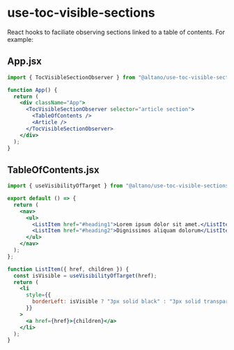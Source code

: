 # use-toc-visible-sections

React hooks to faciliate observing sections linked to a table of contents. For example:

## App.jsx

```jsx
import { TocVisibleSectionObserver } from "@altano/use-toc-visible-sections";

function App() {
  return (
    <div className="App">
      <TocVisibleSectionObserver selector="article section">
        <TableOfContents />
        <Article />
      </TocVisibleSectionObserver>
    </div>
  );
}
```

## TableOfContents.jsx

```jsx
import { useVisibilityOfTarget } from "@altano/use-toc-visible-sections";

export default () => {
  return (
    <nav>
      <ul>
        <ListItem href="#heading1">Lorem ipsum dolor sit amet.</ListItem>
        <ListItem href="#heading2">Dignissimos aliquam dolorum</ListItem>
      </ul>
    </nav>
  );
};

function ListItem({ href, children }) {
  const isVisible = useVisibilityOfTarget(href);
  return (
    <li
      style={{
        borderLeft: isVisible ? "3px solid black" : "3px solid transparent",
      }}
    >
      <a href={href}>{children}</a>
    </li>
  );
}

```
